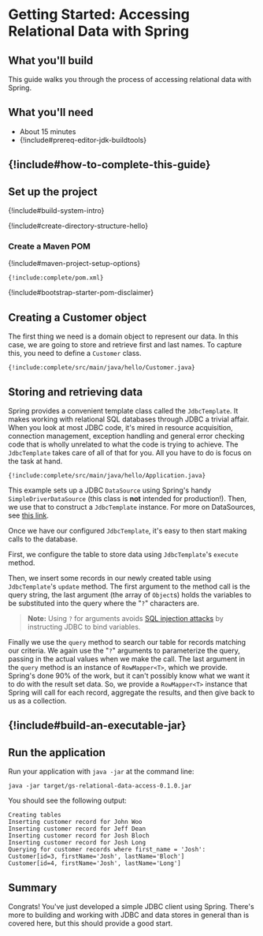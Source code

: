 # Getting Started: Accessing Relational Data with Spring

What you'll build
-----------------

This guide walks you through the process of accessing relational data with Spring.

What you'll need
----------------

 - About 15 minutes
 - {!include#prereq-editor-jdk-buildtools}

## {!include#how-to-complete-this-guide}

<a name="scratch"></a>
Set up the project
------------------

{!include#build-system-intro}

{!include#create-directory-structure-hello}

### Create a Maven POM

{!include#maven-project-setup-options}

    {!include:complete/pom.xml}

{!include#bootstrap-starter-pom-disclaimer}

<a name="initial"></a>
Creating a Customer object
--------------------------
The first thing we need is a domain object to represent our data. In this case, we are going to store and retrieve first and last names. To capture this, you need to define a `Customer` class.

    {!include:complete/src/main/java/hello/Customer.java}


Storing and retrieving data
---------------------------
Spring provides a convenient template class called the `JdbcTemplate`. It makes working with relational SQL databases through JDBC a trivial affair. When you look at most JDBC code, it's mired in resource acquisition, connection management, exception handling and general error checking code that is wholly unrelated to what the code is trying to achieve. The `JdbcTemplate` takes care of all of that for you. All you have to do is focus on the task at hand.

    {!include:complete/src/main/java/hello/Application.java}

This example sets up a JDBC `DataSource` using Spring's handy `SimpleDriverDataSource` (this class is **not** intended for production!). Then, we use that to construct a `JdbcTemplate` instance. For more on DataSources, see [this link]().

Once we have our configured `JdbcTemplate`, it's easy to then start making calls to the database. 

First, we configure the table to store data using `JdbcTemplate`'s `execute` method.

Then, we insert some records in our newly created table using `JdbcTemplate`'s `update` method. The first argument to the method call is the query string, the last argument (the array of `Object`s) holds the variables to be substituted into the query where the "`?`" characters are.

> **Note:** Using `?` for arguments avoids [SQL injection attacks](http://en.wikipedia.org/wiki/SQL_injection) by instructing JDBC to bind variables.

Finally we use the `query` method to search our table for records matching our criteria. We again use the "`?`" arguments to parameterize the query, passing in the actual values when we make the call. The last argument in the `query` method is an instance of `RowMapper<T>`, which we provide. Spring's done 90% of the work, but it can't possibly know what we want it to do with the result set data. So, we provide a `RowMapper<T>` instance that Spring will call for each record, aggregate the results, and then give back to us as a collection. 


## {!include#build-an-executable-jar}


Run the application
-------------------

Run your application with `java -jar` at the command line:

    java -jar target/gs-relational-data-access-0.1.0.jar


You should see the following output:

    Creating tables
    Inserting customer record for John Woo
    Inserting customer record for Jeff Dean
    Inserting customer record for Josh Bloch
    Inserting customer record for Josh Long
    Querying for customer records where first_name = 'Josh':
    Customer[id=3, firstName='Josh', lastName='Bloch']
    Customer[id=4, firstName='Josh', lastName='Long']


Summary
-------
Congrats! You've just developed a simple JDBC client using Spring. There's more to building and working with JDBC and data stores in general than is covered here, but this should provide a good start.

